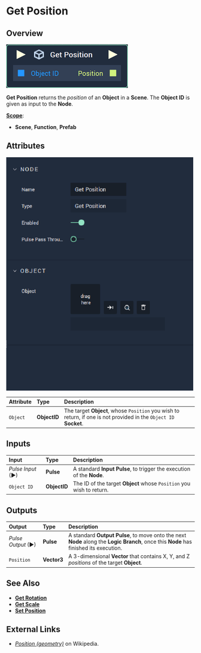 # Get Position

## Overview

![The Get Position Node.](../../../.gitbook/assets/node-get-position.png)

**Get Position** returns the _position_ of an **Object** in a **Scene**. The **Object ID** is given as input to the **Node**.

[**Scope**](../overview.md#scopes):
*  **Scene**, **Function**, **Prefab**

## Attributes

![The Get Position Node Attributes.](../../../.gitbook/assets/node-get-position-attr.png)

| Attribute | Type | Description |
| :--- | :--- | :--- |
| `Object` | **ObjectID** | The target **Object**, whose `Position` you wish to return, if one is not provided in the `Object ID` **Socket**. |

## Inputs

| Input | Type | Description |
| :--- | :--- | :--- |
| _Pulse Input_ \(►\) | **Pulse** | A standard **Input Pulse**, to trigger the execution of the **Node**. |
| `Object ID` | **ObjectID** | The ID of the target **Object** whose `Position` you wish to return. |

## Outputs

| Output | Type | Description |
| :--- | :--- | :--- |
| _Pulse Output_ \(►\) | **Pulse** | A standard **Output Pulse**, to move onto the next **Node** along the **Logic Branch**, once this **Node** has finished its execution. |
| `Position` | **Vector3** | A 3-dimensional **Vector** that contains X, Y, and Z _positions_ of the target **Object**. |

## See Also

* [**Get Rotation**](get-rotation.md)
* [**Get Scale**](get-scale.md)
* [**Set Position**](set-position.md)

## External Links

* [_Position \(geometry\)_](https://en.wikipedia.org/wiki/Position_%28geometry%29) on Wikipedia.

